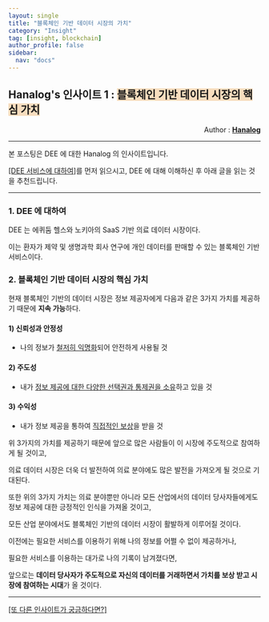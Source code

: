```yaml
---
layout: single
title: "블록체인 기반 데이터 시장의 가치"
category: "Insight"
tag: [insight, blockchain]
author_profile: false
sidebar:
  nav: "docs"
---
```




## Hanalog's 인사이트 1 : <span style='background-color: #F7DDBE'>블록체인 기반 데이터 시장의 핵심 가치</span>

<div style="text-align: right"> Author : <b><a href="https://github.com/hanalog">Hanalog</a></b></div>

---

본 포스팅은 DEE 에 대한 Hanalog 의 인사이트입니다.

[[DEE 서비스에 대하여]](https://www.youtube.com/watch?v=_9wG4PdevrU)를 먼저 읽으시고, DEE 에 대해 이해하신 후 아래 글을 읽는 것을 추천드립니다.

---



### 1. DEE 에 대하여

DEE 는 에퀴둠 헬스와 노키아의 SaaS 기반 의료 데이터 시장이다. 

이는 환자가 제약 및 생명과학 회사 연구에 개인 데이터를 판매할 수 있는 블록체인 기반 서비스이다.



### 2. 블록체인 기반 데이터 시장의 핵심 가치



현재 블록체인 기반의 데이터 시장은 정보 제공자에게 다음과 같은 3가지 가치를 제공하기 때문에 **지속 가능**하다.



#### 1) **신뢰성**과 **안정성** 

- 나의 정보가 <u>철저히 익명화</u>되어 안전하게 사용될 것



#### 2) 주도성

- 내가 <u>정보 제공에 대한 다양한 선택권과 통제권을 소유</u>하고 있을 것



#### 3) 수익성

- 내가 정보 제공을 통하여 <u>직접적인 보상</u>을 받을 것



위 3가지의 가치를 제공하기 때문에 앞으로 많은 사람들이 이 시장에 주도적으로 참여하게 될 것이고,

의료 데이터 시장은 더욱 더 발전하여 의료 분야에도 많은 발전을 가져오게 될 것으로 기대된다.



또한 위의 3가지 가치는 의료 분야뿐만 아니라 모든 산업에서의 데이터 당사자들에게도 정보 제공에 대한 긍정적인 인식을 가져올 것이고,

모든 산업 분야에서도 블록체인 기반의 데이터 시장이 활발하게 이루어질 것이다.



이전에는 필요한 서비스를 이용하기 위해 나의 정보를 어쩔 수 없이 제공하거나,

필요한 서비스를 이용하는 대가로 나의 기록이 남겨졌다면,

앞으로는 **데이터 당사자가 주도적으로 자신의 데이터를 거래하면서 가치를 보상 받고 시장에 참여하는 시대**가 올 것이다. 





---

[[또 다른 인사이트가 궁금하다면?]](https://hanalog.github.io/tags/#insight)